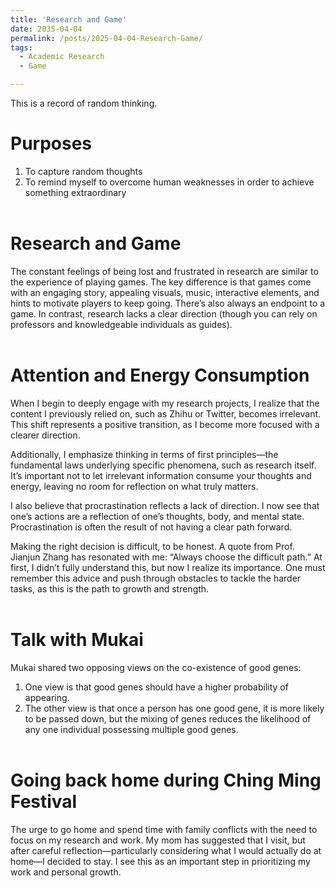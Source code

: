 ```yaml
---
title: 'Research and Game'
date: 2035-04-04
permalink: /posts/2025-04-04-Research-Game/
tags:
  - Academic Research
  - Game

---
```


This is a record of random thinking.


Purposes
======
1. To capture random thoughts
2. To remind myself to overcome human weaknesses in order to achieve something extraordinary
<br><br>

Research and Game
======
The constant feelings of being lost and frustrated in research are similar to the experience of playing games. The key difference is that games come with an engaging story, appealing visuals, music, interactive elements, and hints to motivate players to keep going. There’s also always an endpoint to a game. In contrast, research lacks a clear direction (though you can rely on professors and knowledgeable individuals as guides).
<br><br>

Attention and Energy Consumption
======
When I begin to deeply engage with my research projects, I realize that the content I previously relied on, such as Zhihu or Twitter, becomes irrelevant. This shift represents a positive transition, as I become more focused with a clearer direction.

Additionally, I emphasize thinking in terms of first principles—the fundamental laws underlying specific phenomena, such as research itself. It’s important not to let irrelevant information consume your thoughts and energy, leaving no room for reflection on what truly matters.

I also believe that procrastination reflects a lack of direction. I now see that one’s actions are a reflection of one’s thoughts, body, and mental state. Procrastination is often the result of not having a clear path forward.


Making the right decision is difficult, to be honest. A quote from Prof. Jianjun Zhang has resonated with me: “Always choose the difficult path.” At first, I didn’t fully understand this, but now I realize its importance. One must remember this advice and push through obstacles to tackle the harder tasks, as this is the path to growth and strength.
<br><br>

Talk with Mukai
======
Mukai shared two opposing views on the co-existence of good genes:
1. One view is that good genes should have a higher probability of appearing.
2. The other view is that once a person has one good gene, it is more likely to be passed down, but the mixing of genes reduces the likelihood of any one individual possessing multiple good genes.
<br><br>

Going back home during Ching Ming Festival
======
The urge to go home and spend time with family conflicts with the need to focus on my research and work. My mom has suggested that I visit, but after careful reflection—particularly considering what I would actually do at home—I decided to stay. I see this as an important step in prioritizing my work and personal growth.

